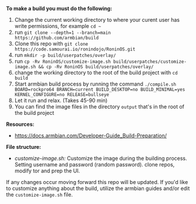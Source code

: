 **To make a build you must do the following:**

1) Change the current working directory to where your curent user has write permissions, for example `cd ~`
2) run `git clone --depth=1 --branch=main https://github.com/armbian/build`
3) Clone this repo with `git clone https://code.samourai.io/ronindojo/RoninOS.git`
4) run `mkdir -p build/userpatches/overlay/`
5) run `cp -Rv RoninOS/customize-image.sh build/userpatches/customize-image.sh && cp -Rv RoninOS build/userpatches/overlay/`
6) change the working directory to the root of the build project with `cd build`
7) Start armbian build process by running the command `./compile.sh BOARD=rockpro64 BRANCH=current BUILD_DESKTOP=no BUILD_MINIMAL=yes KERNEL_CONFIGURE=no RELEASE=bullseye`
8) Let it run and relax. (Takes 45-90 min)
9) You can find the image files in the directory `output` that's in the root of the build project

**Resources:**

- https://docs.armbian.com/Developer-Guide_Build-Preparation/

**File structure:**

- _customize-image.sh:_ Customize the image during the building process. Setting username and password (random password). clone repos, modify tor and prep the UI. 

If any changes occur moving forward this repo will be updated. 
If you'd like to customize anything about the build, utilize the armbian guides and/or edit the `customize-image.sh` file.
